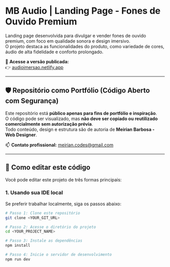 # MB Audio | Landing Page - Fones de Ouvido Premium

Landing page desenvolvida para divulgar e vender fones de ouvido premium, com foco em qualidade sonora e design imersivo.  
O projeto destaca as funcionalidades do produto, como variedade de cores, áudio de alta fidelidade e conforto prolongado.

🔗 **Acesse a versão publicada:**  
👉 [audioimersao.netlify.app](https://audioimersao.netlify.app/)

---

## 🛡️ Repositório como Portfólio (Código Aberto com Segurança)

Este repositório está **público apenas para fins de portfólio e inspiração**.  
O código pode ser visualizado, mas **não deve ser copiado ou reutilizado comercialmente sem autorização prévia**.  
Todo conteúdo, design e estrutura são de autoria de **Meirian Barbosa - Web Designer**.

📫 **Contato profissional:** meirian.codes@gmail.com

---

## 🚀 Como editar este código

Você pode editar este projeto de três formas principais:

### 1. Usando sua IDE local

Se preferir trabalhar localmente, siga os passos abaixo:

```bash
# Passo 1: Clone este repositório
git clone <YOUR_GIT_URL>

# Passo 2: Acesse o diretório do projeto
cd <YOUR_PROJECT_NAME>

# Passo 3: Instale as dependências
npm install

# Passo 4: Inicie o servidor de desenvolvimento
npm run dev

